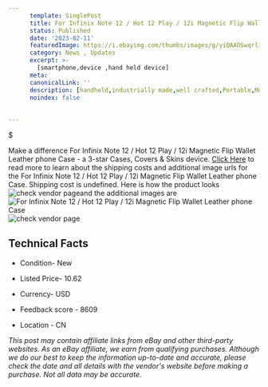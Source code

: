 ```yaml
---
      template: SinglePost
      title: For Infinix Note 12 / Hot 12 Play / 12i Magnetic Flip Wallet Leather phone Case
      status: Published
      date: '2023-02-11'
      featuredImage: https://i.ebayimg.com/thumbs/images/g/yiQAAOSwqrliu7gf/s-l225.jpg
      category: News , Updates
      excerpt: >-
        [smartphone,device ,hand held device]
      meta:
      canonicalLink: ''
      description: [handheld,industrially made,well crafted,Portable,Mobile,Compact,Convenient,Lightweight,Maneuverable,Man-portable,Miniature,Carriable,Hand-held,Light,Holdable,Transportable,Mobile device,Pocket-sized,On-the-go,Wireless,Cordless,Compact size,Convenient size, smartphone,device ,hand held device]
      noindex: false
      
        
---
```

$

Make a difference For Infinix Note 12 / Hot 12 Play / 12i Magnetic Flip Wallet Leather phone Case - a 3-star Cases, Covers & Skins device. [Click Here](https://www.ebay.com/itm/155050020872?hash=item2419b39008%3Ag%3AyiQAAOSwqrliu7gf&mkevt=1&mkcid=1&mkrid=711-53200-19255-0&campid=%253CePNCampaignId%253E&customid=%253CreferenceId%253E&toolid=10049) to read more to learn about the shipping costs and additional image urls for the For Infinix Note 12 / Hot 12 Play / 12i Magnetic Flip Wallet Leather phone Case. Shipping cost is undefined. Here is how the product looks ![check vendor page](https://i.ebayimg.com/thumbs/images/g/yiQAAOSwqrliu7gf/s-l225.jpg)and the additional images are![For Infinix Note 12 / Hot 12 Play / 12i Magnetic Flip Wallet Leather phone Case](https://i.ebayimg.com/images/g/yiQAAOSwqrliu7gf/s-l1200.jpg)![check vendor page](https://origin-galleryplus.ebayimg.com/ws/web/155050020872_2_0_1/225x225.jpg,https://origin-galleryplus.ebayimg.com/ws/web/155050020872_3_0_1/225x225.jpg,https://origin-galleryplus.ebayimg.com/ws/web/155050020872_4_0_1/225x225.jpg,https://origin-galleryplus.ebayimg.com/ws/web/155050020872_5_0_1/225x225.jpg,https://origin-galleryplus.ebayimg.com/ws/web/155050020872_6_0_1/225x225.jpg,https://origin-galleryplus.ebayimg.com/ws/web/155050020872_7_0_1/225x225.jpg,https://origin-galleryplus.ebayimg.com/ws/web/155050020872_8_0_1/225x225.jpg,https://origin-galleryplus.ebayimg.com/ws/web/155050020872_9_0_1/225x225.jpg,https://origin-galleryplus.ebayimg.com/ws/web/155050020872_10_0_1/225x225.jpg,https://origin-galleryplus.ebayimg.com/ws/web/155050020872_11_0_1/225x225.jpg,https://origin-galleryplus.ebayimg.com/ws/web/155050020872_12_0_1/225x225.jpg)



 ## Technical Facts 



     
      

 - Condition- New 


      

 - Listed Price- 10.62 


      

 - Currency- USD 


      

 - Feedback score - 8609 


      

 - Location - CN 


      
      

 *_This post may contain affiliate links from eBay and other third-party websites. As an eBay affiliate, we earn from qualifying purchases. Although we do our best to keep the information up-to-date and accurate, please check the date and all details with the vendor's website before making a purchase. Not all data may be accurate._*






